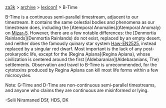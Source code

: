 [za3k](/) > [archive](/archive) > [lexicon1](/archive/lexicon1) > B-Time

B-Time is a continuous semi-parallel timestream, adjacent to our timestream. It contains the same celestial bodies and phenomena as our timestream does, including the [Atemporal Anomalies](Atemporal Anomaly) on [Mizar-5](Mizar-5). However, there are a few notable differences: the [Denmortia Rainlands](Denmortia Rainlands) do not exist, replaced by an empty desert, and neither does the famously quinary star system [Haw-EN2525](Haw-EN2525), instead replaced by a singular red dwarf. Most important is the lack of any post-prokaryotic life, except for the [Regina Apiana](Regina Apiana), whose civilization is centered around the first [Aldebaranian](Aldebaranians, The) settlements. Observation and travel to B-Time is unrecommended, for the cytotoxins produced by Regina Apiana can kill most life forms within a few microcycles.

Note: G-Time and D-Time are non-continuous semi-parallel timestreams, and anyone who claims they are continuous are misinformed or lying.

-Selii Niramaned DSf, HDS, DK
